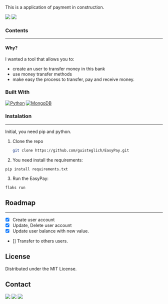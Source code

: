 This is a application of payment in construction.

<!-- ![Latest release](https://img.shields.io/github/v/release/aregtech/areg-sdk?label=%20%F0%9F%93%A3%20Latest%20release&style=flat&logoColor=b0c0c0&labelColor=363D44) -->

<a href="https://github.com/guisteglich/EasyPay/commits/master"><img src="https://img.shields.io/github/last-commit/guisteglich/EasyPay.svg?style=plasticr"/></a>
<a href="https://github.com/guisteglich/EasyPay/commits/master"><img src="https://img.shields.io/github/commit-activity/y/guisteglich/EasyPay.svg?style=plasticr"/></a>

### Contents
---
#### Why?

I wanted a tool that allows you to:

- create an user to transfer money in this bank
- use money transfer methods
- make easy the process to transfer, pay and receive money. 

### Built With
 <a href="https://github.com/search?q=user%3ADenverCoder1+language%3Apython"><img alt="Python" src="https://img.shields.io/badge/Python-14354C.svg?logo=python"></a>
 <a href="#"><img alt="MongoDB" src="https://img.shields.io/badge/MONGODB-47A248.svg?&style=flat&logo=mongodb&logoColor=white"></a>
### Instalation
---
Initial, you need pip and python.

1. Clone the repo
   ```sh
   git clone https://github.com/guisteglich/EasyPay.git

2. You need install the requirements:
```shell
pip install requirements.txt
```
3. Run the EasyPay:
```shell
flaks run 
```

## Roadmap
---
- [X] Create user account 
- [X] Update, Delete user account
- [X] Update user balance with new value.
- [] Transfer to others users.

## License

Distributed under the MIT License. 

## Contact 

<div> 
   <a href = "mailto:guilherme.steglich16@gmail.com"><img src="https://img.shields.io/badge/-Gmail-%23333?style=for-the-badge&logo=gmail&logoColor=white" target="_blank"></a>
   <a href="https://www.linkedin.com/in/guilherme-steglich/" target="_blank"><img src="https://img.shields.io/badge/-LinkedIn-%230077B5?style=for-the-badge&logo=linkedin&logoColor=white" target="_blank"></a>
  <a href="https://instagram.com/gui_steglich" target="_blank"><img src="https://img.shields.io/badge/-Instagram-%23E4405F?style=for-the-badge&logo=instagram&logoColor=white" target="_blank"></a>

</div>

